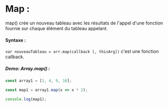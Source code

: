 # Map :

map() crée un nouveau tableau avec les résultats de l'appel d'une fonction fournie sur chaque élément du tableau appelant.

#### Syntaxe :

`var nouveauTableau = arr.map(callback [, thisArg])` c'est une fonction callback.

##### Demo: Array.map() :

````js
const array1 = [1, 4, 9, 16];

const map1 = array1.map(x => x * 2);

console.log(map1);
````